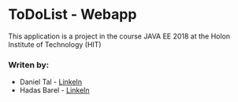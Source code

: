 # ToDoList - Webapp

This application is a project in the course JAVA EE 2018 at the Holon Institute of Technology (HIT)

### Writen by:

- Daniel Tal - [LinkeIn](https://www.linkedin.com/in/daniel-tal/)
- Hadas Barel - [LinkeIn](https://www.linkedin.com/in/hadas-barel-a73840148/)
